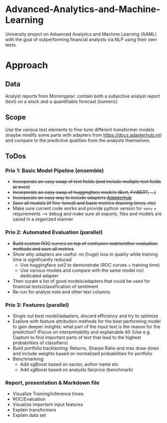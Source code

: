 # Advanced-Analytics-and-Machine-Learning
University project on Advanced Analytics and Machine Learning (AAML) with the goal of outperforming financial analysts via NLP using their own texts.

# Approach
## Data
Analyst reports from Morningstar: contain both a subjective analyst report (text) on a stock and a quantifiable forecast (numeric)
## Scope 
Use the various text elements to fine-tune different transformer models (maybe modify some parts with adapters from https://docs.adapterhub.ml) and compare to the predictive qualities from the analysts themselves. 

## ToDos
### Prio 1: Basic Model Pipeline (ensemble)
- ~~Incorporate an easy swap of text fields (and include multiple text fields at once)~~
- ~~Incorporate an easy swap of huggingface models (Bert, FinBERT, ...)~~
- ~~Incorporate an easy way to include adapters [Adapterhub](https://adapterhub.ml)~~
- ~~Save all models (if fine-tuned) and basic metrics (training times, etc)~~
- Make sure current code works and provide python version for ```venv``` + requirements --> debug and make sure all exports, files and models are saved in a organized manner 

### Prio 2: Automated Evaluation (parallel)
- ~~Build custom ROC curves on top of confusion matrix/other evaluation methods and save all metrics~~
- Show why adapters are useful: no (huge) loss in quality while training time is significantly reduced
	- Use huggingface sst2 to demonstrate (ROC curves + training time)
	- Use various models and compare with the same model incl dedicated adapter
- Then curate a list of good models/adapters that could be used for financial texts/classification of sentiment
- Re-run for analyst note and other text columns
### Prio 3: Features (parallel)
- Single out best model/adapters, discard efficiency and try to optimize
- Explore with feature attribution methods for the best performing model to gain deeper insights: what part of the input text is the reason for the prediction? (Focus on interpretability and explainable AI) (Use e.g. Captum to find important parts of text that lead to the highest probabilities of classifiers)
- Build portfolio backtesting: Returns, Sharpe Ratio and max draw down and include weights based on normalized probabilities for portfolio
- Benchmarking:
	- Add xgBoost based on sector, author name etc
	- Add xgBoost based on analysts fairprice (benchmark)

### Report, presentation & Markdown file
- Visualize Training/inference times
- ROC/Evaluation
- Visualize important input features
- Explain transformers
- Explain data set


